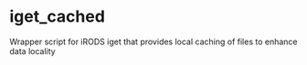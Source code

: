 iget_cached
===========

Wrapper script for iRODS iget that provides local caching of files to enhance data locality